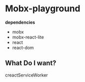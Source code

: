 # Mobx-playground

**dependencies**

- mobx
- mobx-react-lite
- react
- react-dom

## What Do I want?

creactServiceWorker
